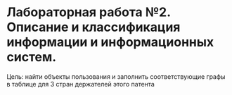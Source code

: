 # Лабораторная работа №2. Описание и классификация информации и информационных систем.

Цель: найти объекты пользования и заполнить соответствующие графы в таблице для 3 стран держателей этого патента
